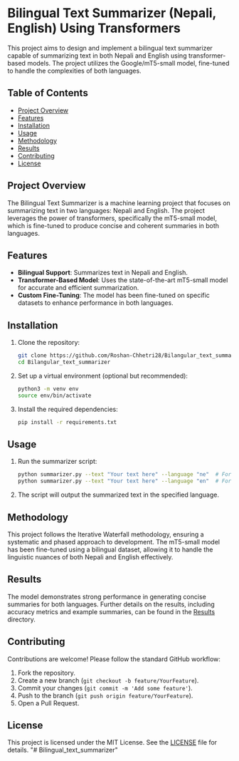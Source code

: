 
# Bilingual Text Summarizer (Nepali, English) Using Transformers

This project aims to design and implement a bilingual text summarizer capable of summarizing text in both Nepali and English using transformer-based models. The project utilizes the Google/mT5-small model, fine-tuned to handle the complexities of both languages.

## Table of Contents

- [Project Overview](#project-overview)
- [Features](#features)
- [Installation](#installation)
- [Usage](#usage)
- [Methodology](#methodology)
- [Results](#results)
- [Contributing](#contributing)
- [License](#license)

## Project Overview

The Bilingual Text Summarizer is a machine learning project that focuses on summarizing text in two languages: Nepali and English. The project leverages the power of transformers, specifically the mT5-small model, which is fine-tuned to produce concise and coherent summaries in both languages.

## Features

- **Bilingual Support**: Summarizes text in Nepali and English.
- **Transformer-Based Model**: Uses the state-of-the-art mT5-small model for accurate and efficient summarization.
- **Custom Fine-Tuning**: The model has been fine-tuned on specific datasets to enhance performance in both languages.

## Installation

1. Clone the repository:

   ```bash
   git clone https://github.com/Roshan-Chhetri28/Bilangular_text_summarizer.git
   cd Bilangular_text_summarizer
   ```

2. Set up a virtual environment (optional but recommended):

   ```bash
   python3 -m venv env
   source env/bin/activate
   ```

3. Install the required dependencies:

   ```bash
   pip install -r requirements.txt
   ```

## Usage

1. Run the summarizer script:

   ```bash
   python summarizer.py --text "Your text here" --language "ne"  # For Nepali
   python summarizer.py --text "Your text here" --language "en"  # For English
   ```

2. The script will output the summarized text in the specified language.

## Methodology

This project follows the Iterative Waterfall methodology, ensuring a systematic and phased approach to development. The mT5-small model has been fine-tuned using a bilingual dataset, allowing it to handle the linguistic nuances of both Nepali and English effectively.

## Results

The model demonstrates strong performance in generating concise summaries for both languages. Further details on the results, including accuracy metrics and example summaries, can be found in the [Results](results/) directory.

## Contributing

Contributions are welcome! Please follow the standard GitHub workflow:

1. Fork the repository.
2. Create a new branch (`git checkout -b feature/YourFeature`).
3. Commit your changes (`git commit -m 'Add some feature'`).
4. Push to the branch (`git push origin feature/YourFeature`).
5. Open a Pull Request.

## License

This project is licensed under the MIT License. See the [LICENSE](LICENSE) file for details.
"# Bilingual_text_summarizer" 
